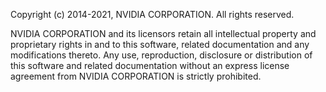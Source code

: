 Copyright (c) 2014-2021, NVIDIA CORPORATION.  All rights reserved.

NVIDIA CORPORATION and its licensors retain all intellectual property
and proprietary rights in and to this software, related documentation
and any modifications thereto.  Any use, reproduction, disclosure or
distribution of this software and related documentation without an express
license agreement from NVIDIA CORPORATION is strictly prohibited.